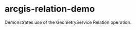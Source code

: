 arcgis-relation-demo
====================

Demonstrates use of the GeometryService Relation operation.
